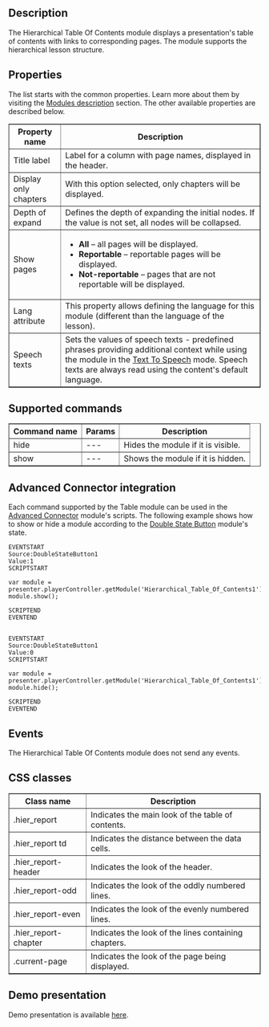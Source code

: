 ## Description

The Hierarchical Table Of Contents module displays a presentation's table of contents with links to corresponding pages. The module supports the hierarchical lesson structure.

## Properties

The list starts with the common properties. Learn more about them by visiting the <a href="/doc/en/page/Modules-description" target="_blank" rel="noopener noreferrer">Modules description</a> section. The other available properties are described below.

<table border='1'>
    <tr>
        <th>Property name</th>
        <th>Description</th>
    </tr>
    <tr>
        <td>Title label</td>
        <td>Label for a column with page names, displayed in the header.</td>
    </tr>
    <tr>
        <td>Display only chapters</td>
        <td>With this option selected, only chapters will be displayed.</td>
    </tr>
    <tr>
        <td>Depth of expand</td>
        <td>Defines the depth of expanding the initial nodes. If the value is not set, all nodes will be collapsed.</td>
    </tr>
    <tr>
        <td>Show pages</td>
        <td>
            <ul>
                <li><b>All</b> &ndash; all pages will be displayed.</li>
                <li><b>Reportable</b> &ndash; reportable pages will be displayed.</li>
                <li><b>Not-reportable</b> &ndash; pages that are not reportable will be displayed.</li>
            </ul>
        </td>
    </tr>
    <tr>
        <td>Lang attribute</td>
        <td>This property allows defining the language for this module (different than the language of the lesson).</td>
    </tr>
    <tr>
        <td>Speech texts</td>
        <td>Sets the values of speech texts - predefined phrases providing additional context while using the module in the <a href="/doc/en/page/Text-To-Speech" target="_blank" rel="noopener noreferrer">Text To Speech</a> mode. Speech texts are always read using the content's default language. </td>
    </tr>
</table>

## Supported commands

<table border='1'>
    <tr>
        <th>Command name</th>
        <th>Params</th>
        <th>Description</th>
    </tr>
    <tr>
        <td>hide</td>
        <td>---</td>
        <td>Hides the module if it is visible.</td>
    </tr>
    <tr>
        <td>show</td>
        <td>---</td>
        <td>Shows the module if it is hidden.</td>
    </tr>
</table> 

## Advanced Connector integration

Each command supported by the Table module can be used in the <a href="/doc/en/page/Advanced-Connector" target="_blank" rel="noopener noreferrer">Advanced Connector</a> module's scripts. The following example shows how to show or hide a module according to the <a href="/doc/en/page/Double-State-Button" target="_blank" rel="noopener noreferrer">Double State Button</a> module's state.

    EVENTSTART
    Source:DoubleStateButton1
    Value:1
    SCRIPTSTART

    var module = presenter.playerController.getModule('Hierarchical_Table_Of_Contents1');
    module.show();

    SCRIPTEND
    EVENTEND


    EVENTSTART
    Source:DoubleStateButton1
    Value:0
    SCRIPTSTART

    var module = presenter.playerController.getModule('Hierarchical_Table_Of_Contents1');
    module.hide();

    SCRIPTEND
    EVENTEND

## Events

The Hierarchical Table Of Contents module does not send any events.

## CSS classes

<table border="1">
    <tr>
        <th style="width: 235px;">Class name</th>
        <th style="width: 908px;">Description</th>
    </tr>
    <tr>
        <td style="width: 235px;">.hier_report</td>
        <td style="width: 908px;">Indicates the main look of the table of contents.</td>
    </tr>
    <tr>
        <td style="width: 235px;">.hier_report td</td>
        <td style="width: 908px;">Indicates the distance between the data cells.</td>
    </tr>
    <tr>
        <td style="width: 235px;">.hier_report-header</td>
        <td style="width: 908px;">Indicates the look of the header.</td>
    </tr>
    <tr>
        <td style="width: 235px;">.hier_report-odd</td>
        <td style="width: 908px;">Indicates the look of the oddly numbered lines.</td>
    </tr>
    <tr>
        <td style="width: 235px;">.hier_report-even</td>
        <td style="width: 908px;">Indicates the look of the evenly numbered lines.</td>
    </tr>
	<tr>
        <td style="width: 235px;">.hier_report-chapter</td>
        <td style="width: 908px;">Indicates the look of the lines containing chapters.</td>
    </tr>
    <tr>
        <td style="width: 235px;">.current-page</td>
        <td style="width: 908px;">Indicates the look of the page being displayed.</td>
    </tr>
</table>

## Demo presentation
Demo presentation is available [here](/embed/5934857403760640).
